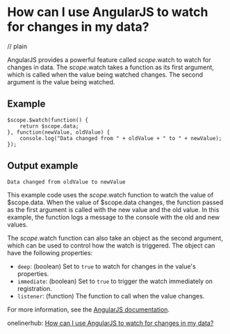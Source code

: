 # How can I use AngularJS to watch for changes in my data?
// plain

AngularJS provides a powerful feature called $scope.$watch to watch for changes in data. The $scope.$watch takes a function as its first argument, which is called when the value being watched changes. The second argument is the value being watched.

## Example

```
$scope.$watch(function() {
    return $scope.data;
}, function(newValue, oldValue) {
    console.log("Data changed from " + oldValue + " to " + newValue);
});
```

## Output example

```
Data changed from oldValue to newValue
```

This example code uses the $scope.$watch function to watch the value of $scope.data. When the value of $scope.data changes, the function passed as the first argument is called with the new value and the old value. In this example, the function logs a message to the console with the old and new values.

The $scope.$watch function can also take an object as the second argument, which can be used to control how the watch is triggered. The object can have the following properties:

- `deep`: (boolean) Set to `true` to watch for changes in the value's properties.
- `immediate`: (boolean) Set to `true` to trigger the watch immediately on registration.
- `listener`: (function) The function to call when the value changes.

For more information, see the [AngularJS documentation](https://docs.angularjs.org/api/ng/type/$rootScope.Scope#$watch).

onelinerhub: [How can I use AngularJS to watch for changes in my data?](https://onelinerhub.com/angularjs/how-can-i-use-angularjs-to-watch-for-changes-in-my-data)